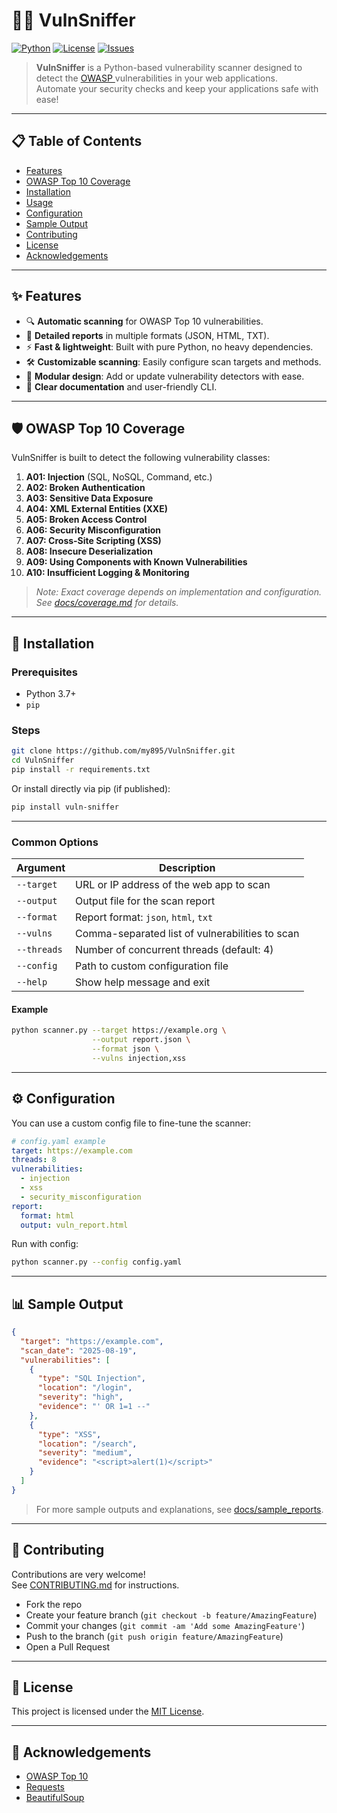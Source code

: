# 🕵️‍♂️ VulnSniffer

[![Python](https://img.shields.io/badge/Python-3.7%2B-blue?logo=python)](https://www.python.org/)
[![License](https://img.shields.io/github/license/my895/VulnSniffer)](LICENSE)
[![Issues](https://img.shields.io/github/issues/my895/VulnSniffer)](https://github.com/my895/VulnSniffer/issues)

> **VulnSniffer** is a Python-based vulnerability scanner designed to detect the [OWASP ](https://owasp.org/www-project-top-ten/) vulnerabilities in your web applications.  
> Automate your security checks and keep your applications safe with ease!

---

## 📋 Table of Contents

- [Features](#features)
- [OWASP Top 10 Coverage](#owasp-top-10-coverage)
- [Installation](#installation)
- [Usage](#usage)
- [Configuration](#configuration)
- [Sample Output](#sample-output)
- [Contributing](#contributing)
- [License](#license)
- [Acknowledgements](#acknowledgements)

---

## ✨ Features

- 🔍 **Automatic scanning** for OWASP Top 10 vulnerabilities.
- 📝 **Detailed reports** in multiple formats (JSON, HTML, TXT).
- ⚡ **Fast & lightweight**: Built with pure Python, no heavy dependencies.
- 🛠️ **Customizable scanning**: Easily configure scan targets and methods.
- 🧩 **Modular design**: Add or update vulnerability detectors with ease.
- 📑 **Clear documentation** and user-friendly CLI.

---
## 🛡️ OWASP Top 10 Coverage

VulnSniffer is built to detect the following vulnerability classes:

1. **A01: Injection** (SQL, NoSQL, Command, etc.)
2. **A02: Broken Authentication**
3. **A03: Sensitive Data Exposure**
4. **A04: XML External Entities (XXE)**
5. **A05: Broken Access Control**
6. **A06: Security Misconfiguration**
7. **A07: Cross-Site Scripting (XSS)**
8. **A08: Insecure Deserialization**
9. **A09: Using Components with Known Vulnerabilities**
10. **A10: Insufficient Logging & Monitoring**

> *Note: Exact coverage depends on implementation and configuration. See [docs/coverage.md](docs/coverage.md) for details.*

---

## 🚀 Installation

### Prerequisites

- Python 3.7+
- `pip`

### Steps

```bash
git clone https://github.com/my895/VulnSniffer.git
cd VulnSniffer
pip install -r requirements.txt
```

Or install directly via pip (if published):

```bash
pip install vuln-sniffer
```

---


### Common Options

| Argument                  | Description                                      |
|---------------------------|--------------------------------------------------|
| `--target`                | URL or IP address of the web app to scan         |
| `--output`                | Output file for the scan report                  |
| `--format`                | Report format: `json`, `html`, `txt`             |
| `--vulns`                 | Comma-separated list of vulnerabilities to scan  |
| `--threads`               | Number of concurrent threads (default: 4)        |
| `--config`                | Path to custom configuration file                |
| `--help`                  | Show help message and exit                       |

#### Example

```bash
python scanner.py --target https://example.org \
                  --output report.json \
                  --format json \
                  --vulns injection,xss
```

---

## ⚙️ Configuration

You can use a custom config file to fine-tune the scanner:

```yaml
# config.yaml example
target: https://example.com
threads: 8
vulnerabilities:
  - injection
  - xss
  - security_misconfiguration
report:
  format: html
  output: vuln_report.html
```

Run with config:

```bash
python scanner.py --config config.yaml
```

---

## 📊 Sample Output

```json
{
  "target": "https://example.com",
  "scan_date": "2025-08-19",
  "vulnerabilities": [
    {
      "type": "SQL Injection",
      "location": "/login",
      "severity": "high",
      "evidence": "' OR 1=1 --"
    },
    {
      "type": "XSS",
      "location": "/search",
      "severity": "medium",
      "evidence": "<script>alert(1)</script>"
    }
  ]
}
```

> For more sample outputs and explanations, see [docs/sample_reports](docs/sample_reports).

---

## 🤝 Contributing

Contributions are very welcome!  
See [CONTRIBUTING.md](CONTRIBUTING.md) for instructions.

- Fork the repo
- Create your feature branch (`git checkout -b feature/AmazingFeature`)
- Commit your changes (`git commit -am 'Add some AmazingFeature'`)
- Push to the branch (`git push origin feature/AmazingFeature`)
- Open a Pull Request

---

## 📜 License

This project is licensed under the [MIT License](LICENSE).

---

## 🙏 Acknowledgements

- [OWASP Top 10](https://owasp.org/www-project-top-ten/)
- [Requests](https://docs.python-requests.org/)
- [BeautifulSoup](https://www.crummy.com/software/BeautifulSoup/)


